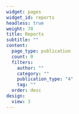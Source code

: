 ```yaml
---
widget: pages
widget_id: reports
headless: true
weight: 70
title: Reports
subtitle: ""
content:
  page_type: publication
  count: 0
  filters:
    author: ""
    category: ""
    publication_type: "4"
    tag: ""
  order: desc
design:
  view: 3
---
```

